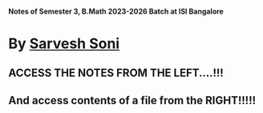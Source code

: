 

#### Notes of Semester 3, B.Math 2023-2026 Batch at ISI Bangalore
# By [Sarvesh Soni](https://meditatedbison.github.io/MyPortfolio/)



## ACCESS THE NOTES FROM THE LEFT....!!!

## And access contents of a file from the RIGHT!!!!!

